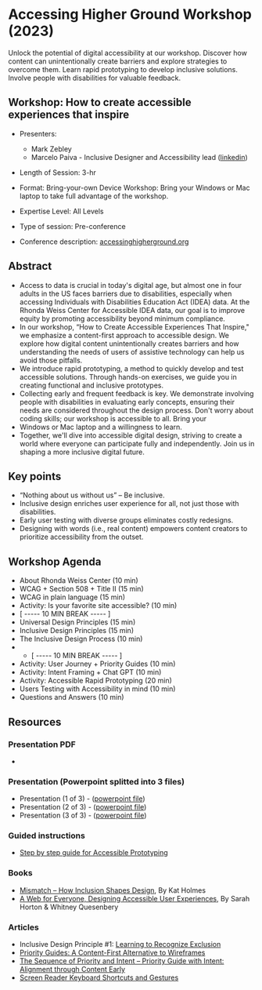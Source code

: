 # Accessing Higher Ground Workshop (2023) 
Unlock the potential of digital accessibility at our workshop. Discover how content can unintentionally create barriers and explore strategies to overcome them. 
Learn rapid prototyping to develop inclusive solutions. Involve people with disabilities for valuable feedback.

## Workshop: How to create accessible experiences that inspire

- Presenters:
  - Mark Zebley
  - Marcelo Paiva - Inclusive Designer and Accessibility lead ([linkedin](https://www.linkedin.com/in/mtpaiva/))
    
- Length of Session: 3-hr
- Format: Bring-your-own Device Workshop: Bring your Windows or Mac laptop to take full advantage of the workshop.
- Expertise Level: All Levels
- Type of session: Pre-conference
- Conference description: [accessinghigherground.org](https://accessinghigherground.org/how-to-create-accessible-experiences-that-inspire/)

## Abstract
- Access to data is crucial in today's digital age, but almost one in four adults in the US faces barriers due to disabilities, especially when accessing Individuals with Disabilities Education Act (IDEA) data. At the Rhonda Weiss Center for Accessible IDEA data, our goal is to improve equity by promoting accessibility beyond minimum compliance.
- In our workshop, “How to Create Accessible Experiences That Inspire," we emphasize a content-first approach to accessible design. We explore how digital content unintentionally creates barriers and how understanding the needs of users of assistive technology can help us avoid those pitfalls.
- We introduce rapid prototyping, a method to quickly develop and test accessible solutions. Through hands-on exercises, we guide you in creating functional and inclusive prototypes.
- Collecting early and frequent feedback is key. We demonstrate involving people with disabilities in evaluating early concepts, ensuring their needs are considered throughout the design process. Don't worry about coding skills; our workshop is accessible to all. Bring your
- Windows or Mac laptop and a willingness to learn.
- Together, we'll dive into accessible digital design, striving to create a world where everyone can participate fully and independently. Join us in shaping a more inclusive digital future.

## Key points
- “Nothing about us without us” – Be inclusive.
- Inclusive design enriches user experience for all, not just those with disabilities.
- Early user testing with diverse groups eliminates costly redesigns.
- Designing with words (i.e., real content) empowers content creators to prioritize accessibility from the outset.

## Workshop Agenda
- About Rhonda Weiss Center (10 min)
- WCAG + Section 508 + Title II (15 min)
- WCAG in plain language (15 min)
- Activity: Is your favorite site accessible? (10 min)
- [ ----- 10 MIN BREAK ----- ]
- Universal Design Principles (15 min)
- Inclusive Design Principles (15 min)
- The Inclusive Design Process (10 min)
- - [ ----- 10 MIN BREAK ----- ]
- Activity: User Journey + Priority Guides (10 min)
- Activity: Intent Framing + Chat GPT (10 min)
- Activity: Accessible Rapid Prototyping (20 min)
- Users Testing with Accessibility in mind (10 min)
- Questions and Answers (10 min)

## Resources

### Presentation PDF
- 

### Presentation (Powerpoint splitted into 3 files) 
- Presentation (1 of 3) - ([powerpoint file](https://github.com/WeissCenter/public/raw/main/conferences/2023-AHG/%5BAHG-2023%5D%20How%20to%20Create%20Accessible%20Experiences%20%5B1%20of%203%5D.pptx))
- Presentation (2 of 3) - ([powerpoint file](https://github.com/WeissCenter/public/raw/main/conferences/2023-AHG/%5BAHG-2023%5D%20How%20to%20Create%20Accessible%20Experiences%20%5B2%20of%203%5D.pptx))
- Presentation (3 of 3) - ([powerpoint file](https://github.com/WeissCenter/public/raw/main/conferences/2023-AHG/%5BAHG-2023%5D%20How%20to%20Create%20Accessible%20Experiences%20%5B3%20of%203%5D.pptx))

### Guided instructions
- [Step by step guide for Accessible Prototyping](step-by-step.md)

### Books 
- [Mismatch – How Inclusion Shapes Design](https://mitpress.mit.edu/9780262539487/mismatch/), By Kat Holmes
- [A Web for Everyone, Designing Accessible User Experiences](https://rosenfeldmedia.com/books/a-web-for-everyone/), By Sarah Horton & Whitney Quesenbery

### Articles
- Inclusive Design Principle #1: [Learning to Recognize Exclusion](https://uxpajournal.org/learning-recognize-exclusion/)
- [Priority Guides: A Content-First Alternative to Wireframes](https://alistapart.com/article/priority-guides-a-content-first-alternative-to-wireframes/)
- [The Sequence of Priority and Intent – Priority Guide with Intent: Alignment through Content Early](https://medium.com/workday-design/priority-guide-with-intent-alignment-through-content-early-fd5e1dad66fa)
- [Screen Reader Keyboard Shortcuts and Gestures](https://dequeuniversity.com/screenreaders/)

  
